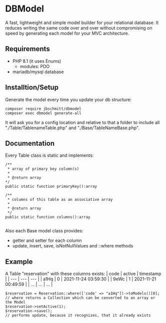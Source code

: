 # DBModel

A fast, lightweight and simple model builder for your relational database. It reduces writing the same code over and over without compromising on speed by generating each model for your MVC architecture.

## Requirements

* PHP 8.1 (it uses Enums)
    * modules: PDO 
* mariadb/mysql database

## Installtion/Setup
Generate the model every time you update your db structure:
```
composer require jbschmitt/dbmodel
composer exec dbmodel generate-all
```

It will ask you for a config location and relative to that a folder to include all "./Table/TablenameTable.php" and "./Base/TableNameBase.php".


## Documentation
Every Table class is static and implements:
```
/**
 * array of primary key column(s)
 *
 * @return array
*/
public static function primaryKey():array

/**
 * columns of this table as an associative array
 *
 * @return array
 */
public static function columns():array


```

Also each Base model class provides:
* getter and setter for each column
* update, insert, save, isNotNullValues and ::where methods

## Example
A Table "reservation" with these columns exists:
| code | active | timestamp |
| --- | --- | --- |
| a1Hq | 0 | 2021-11-24 03:59:30 |
| 9eWc | 1 | 2021-11-21 00:49:59 |
| ...  | ... | ... |
<br>
```
$reservation = Reservation::where(['code' => "a1Hq"])->toModels()[0];
// where returns a Collection which can be converted to an array or the Model
$reservation->setActive(1);
$reservation->save(); 
// performs update, because it recognizes, that it already exists

```
